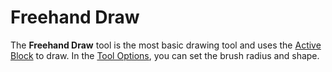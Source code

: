 # Freehand Draw

The **Freehand Draw** tool is the most basic drawing tool and uses the [Active Block](/editor/windows/activeblock.md) to draw. In the [Tool Options](/editor/windows/tooloptions.md), you can set the brush radius and shape.
